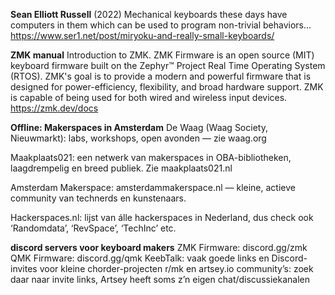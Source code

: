 **Sean Elliott Russell** (2022)
Mechanical keyboards these days have computers in them which can be used to program non-trivial behaviors...
https://www.ser1.net/post/miryoku-and-really-small-keyboards/


**ZMK manual**
Introduction to ZMK.
ZMK Firmware is an open source (MIT) keyboard firmware built on the Zephyr™ Project Real Time Operating System (RTOS). ZMK's goal is to provide a modern and powerful firmware that is designed for power-efficiency, flexibility, and broad hardware support. ZMK is capable of being used for both wired and wireless input devices.
https://zmk.dev/docs

**Offline: Makerspaces in Amsterdam**
De Waag (Waag Society, Nieuwmarkt): labs, workshops, open avonden — zie waag.org

Maakplaats021: een netwerk van makerspaces in OBA-bibliotheken, laagdrempelig en breed publiek. Zie maakplaats021.nl

Amsterdam Makerspace: amsterdammakerspace.nl — kleine, actieve community van technerds en kunstenaars.

Hackerspaces.nl: lijst van álle hackerspaces in Nederland, dus check ook ‘Randomdata’, ‘RevSpace’, ‘TechInc’ etc.

**discord servers voor keyboard makers**
ZMK Firmware: discord.gg/zmk
QMK Firmware: discord.gg/qmk
KeebTalk: vaak goede links en Discord-invites voor kleine chorder-projecten
r/mk en artsey.io community’s: zoek daar naar invite links, 
Artsey heeft soms z’n eigen chat/discussiekanalen
